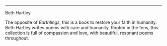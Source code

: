 ---
 Beth Hartley

The opposite of *Earthlings*, this is a book to restore your faith in humanity. Beth Hartley writes poems with care and humanity. Rooted in the fens, this collection is full of compassion and love, with beautiful, resonant poems throughout.
